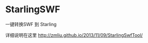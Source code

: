 StarlingSWF
===========

一键转换SWF 到 Starling

详细说明在这里
http://zmliu.github.io/2013/11/09/StarlingSwfTool/
